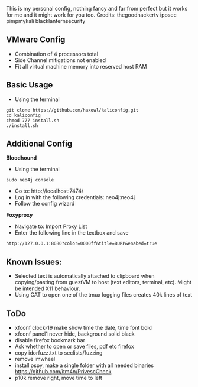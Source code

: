 This is my personal config, nothing fancy and far from perfect but it works for me and it might work for you too.
Credits: thegoodhackertv ippsec pimpmykali blacklanternsecurity

## **VMware Config**
- Combination of 4 processors total
- Side Channel mitigations not enabled
- Fit all virtual machine memory into reserved host RAM

## **Basic Usage**
- Using the terminal
```
git clone https://github.com/haxowl/kaliconfig.git
cd kaliconfig
chmod 777 install.sh
./install.sh
```

## **Additional Config**
**Bloodhound**
- Using the terminal
```
sudo neo4j console
```
- Go to: http://localhost:7474/
- Log in with the following credentials: neo4j:neo4j
- Follow the config wizard

**Foxyproxy** 
- Navigate to: Import Proxy List
- Enter the following line in the textbox and save
```
http://127.0.0.1:8080?color=0000ff&title=BURP&enabed=true
```


## **Known Issues:**
- Selected text is automatically attached to clipboard when copying/pasting from guestVM to host (text editors, terminal, etc). Might be intended X11 behaviour.
- Using CAT to open one of the tmux logging files creates 40k lines of text

## **ToDo**
- xfconf clock-19 make show time the date, time font bold
- xfconf panel1 never hide, background solid black
- disable firefox bookmark bar
- Ask whether to open or save files, pdf etc firefox
- copy idorfuzz.txt to seclists/fuzzing
- remove imwheel
- install pspy, make a single folder with all needed binaries https://github.com/itm4n/PrivescCheck
- p10k remove right, move time to left
